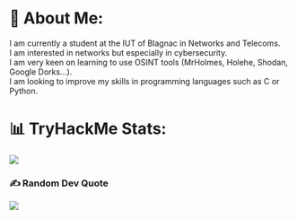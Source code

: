 # 💫 About Me:
I am currently a student at the IUT of Blagnac in Networks and Telecoms. <br>I am interested in networks but especially in cybersecurity.<br>I am very keen on learning to use OSINT tools (MrHolmes, Holehe, Shodan, Google Dorks...).<br>I am looking to improve my skills in programming languages such as C or Python.


# 📊 TryHackMe Stats:

![](<img src="https://tryhackme-badges.s3.amazonaws.com/5nip.png" alt="TryHackMe">)

### ✍️ Random Dev Quote
![](https://quotes-github-readme.vercel.app/api?type=horizontal&theme=dark)
